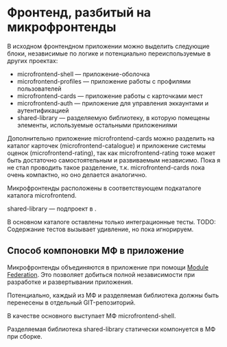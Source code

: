 # Фронтенд, разбитый на микрофронтенды

В исходном фронтендном приложении можно выделить
следующие блоки, независимые по логике и
потенциально переиспользуемые в других проектах:

  * microfrontend-shell — приложение-оболочка
  * microfrontend-profiles — приложение работы
    с профилями пользователей
  * microfrontend-cards — приложение работы с
    карточками мест
  * microfrontend-auth — приложение для
    управления эккаунтами и аутентификацией
  * shared-library — разделяемую библиотеку,
    в которую помещены элементы, используемые
    остальными приложениями

Дополнительно приложение microfrontend-cards
можно разделить на каталог карточек
(microfrontend-catalogue) и приложение
системы оценок (microfrontend-rating),
так как microfrontend-rating тоже может
быть достаточно самостоятельным и
развиваемым независимо. Пока я не стал проводить
такое разделение, т.к. microfrontend-cards пока
очень компактно, но оно делается аналогично.

Микрофронтенды расположены в соответствующем
подкаталоге каталога microfrontend.

shared-library — подпроект в .

В основном каталоге оставлены только интеграционные
тесты. TODO: Содержание тестов вызывает удивление,
но пока игнорируем.

## Способ компоновки МФ в приложение

Микрофронтенды объединяются в приложение при
помощи [Module Federation](https://webpack.js.org/concepts/module-federation/).
Это позволяет добиться полной независимости при
разработке и развертывании приложения.

Потенциально, каждый из МФ и разделяемая библиотека
должны быть перенесены в отдельный GIT-репозиторий.

В качестве основного выступает МФ microfrontend-shell.

Разделяемая библиотека shared-library статически
компонуется в МФ при сборке.
